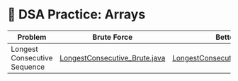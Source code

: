 # 🧠 DSA Practice: Arrays

| Problem                          | Brute Force                                                              | Better                                                                 | Optimal                                                                |
|----------------------------------|---------------------------------------------------------------------------|------------------------------------------------------------------------|------------------------------------------------------------------------|
| Longest Consecutive Sequence     | [LongestConsecutive_Brute.java](./src/arrays/LongestConsecutive_Brute.java) | [LongestConsecutive_Better.java](./src/arrays/LongestConsecutive_Better.java) | [LongestConsecutive_Optimal.java](./src/arrays/LongestConsecutive_Optimal.java) |
